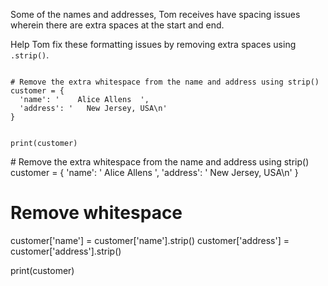 Some of the names and addresses, Tom receives have spacing issues wherein there are extra spaces at the start and end.

Help Tom fix these formatting issues by removing extra spaces using `.strip()`.


<codeblock language="python" type="exercise" testMode="fixedInput">
<code>
# Remove the extra whitespace from the name and address using strip()
customer = {
  'name': '    Alice Allens  ',
  'address': '   New Jersey, USA\n'
}

print(customer)
</code>

<solution>
# Remove the extra whitespace from the name and address using strip()
customer = {
  'name': '    Alice Allens  ',
  'address': '   New Jersey, USA\n'
}

# Remove whitespace
customer['name'] = customer['name'].strip()
customer['address'] = customer['address'].strip()

print(customer)
</solution>
</codeblock>